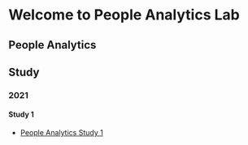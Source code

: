 # Welcome to People Analytics Lab

## People Analytics


## Study
### 2021
#### Study 1
- [People Analytics Study 1](https://people-analytics.github.io/study1/)